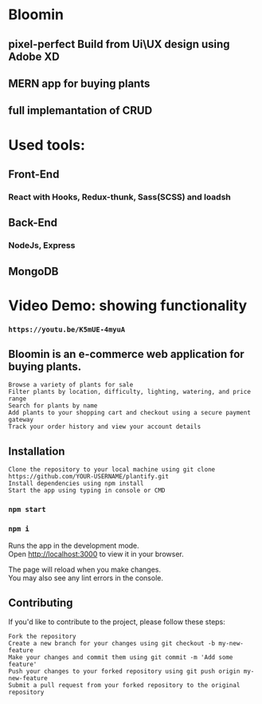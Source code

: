 # Bloomin

## pixel-perfect Build from Ui\UX design using Adobe XD
## MERN app for buying plants
## full implemantation of CRUD 

# Used tools:

## Front-End
### React with Hooks, Redux-thunk, Sass(SCSS) and loadsh

## Back-End
### NodeJs, Express

## MongoDB

# Video Demo: showing functionality
### `https://youtu.be/K5mUE-4myuA`

## Bloomin is an e-commerce web application for buying plants.

    Browse a variety of plants for sale
    Filter plants by location, difficulty, lighting, watering, and price range
    Search for plants by name
    Add plants to your shopping cart and checkout using a secure payment gateway
    Track your order history and view your account details

## Installation

    Clone the repository to your local machine using git clone https://github.com/YOUR-USERNAME/plantify.git
    Install dependencies using npm install
    Start the app using typing in console or CMD
### `npm start`
### `npm i`



Runs the app in the development mode.\
Open [http://localhost:3000](http://localhost:3000) to view it in your browser.

The page will reload when you make changes.\
You may also see any lint errors in the console.

## Contributing

If you'd like to contribute to the project, please follow these steps:

    Fork the repository
    Create a new branch for your changes using git checkout -b my-new-feature
    Make your changes and commit them using git commit -m 'Add some feature'
    Push your changes to your forked repository using git push origin my-new-feature
    Submit a pull request from your forked repository to the original repository
